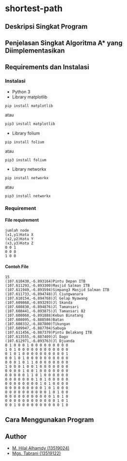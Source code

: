 # shortest-path
## Deskripsi Singkat Program
## Penjelasan Singkat Algoritma A* yang Diimplementasikan
## Requirements dan Instalasi
### Instalasi
- Python 3
- Library matplotlib 
```shell 
pip install matplotlib
``` 
atau 
```bash
pip3 install matplotlib
```
- Library folium 
```bash 
pip install folium
``` 
atau
```
pip3 install folium
```
- Library networkx 
```
pip install networkx
``` 
atau 
```
pip3 install networkx
```
### Requirement
#### File requirement
```
jumlah node
(x1,y1)Kota X
(x2,y2)Kota Y
(x3,y3)Kota Z
0 0 1
0 0 0
1 0 0
```
#### Contoh File
```
15
(107.610430,-6.893164)Pintu Depan ITB
(107.611293,-6.893300)Masjid Salman ITB
(107.611949,-6.893594)Simpang3 Masjid Salman ITB
(107.611733,-6.894748)Jl Ciungwanara
(107.610154,-6.894768)Jl Gelap Nyawang
(107.609868,-6.893293)Jl Skanda
(107.608830,-6.894876)Jl Tamansari
(107.608441,-6.893875)Jl Tamansari 82
(107.608060,-6.891888)Kebun Binatang
(107.608095,-6.888586)Batan
(107.608332,-6.887800)Tikungan
(107.609947,-6.887704)Sabuga
(107.611456,-6.887379)Pintu Belakang ITB
(107.613555,-6.887409)Jl Dago
(107.612971,-6.893763)Jl Djuanda
0 1 0 0 0 1 0 0 0 0 0 0 0 0 0
1 0 1 0 0 0 0 0 0 0 0 0 0 0 0
0 1 0 1 0 0 0 0 0 0 0 0 0 0 1
0 0 1 0 1 0 0 0 0 0 0 0 0 0 0
0 0 0 1 0 1 1 0 0 0 0 0 0 0 0
1 0 0 0 1 0 0 1 0 0 0 0 0 0 0
0 0 0 0 1 0 0 1 0 0 0 0 0 0 0
0 0 0 0 0 1 1 0 1 0 0 0 0 0 0
0 0 0 0 0 0 0 1 0 1 0 0 0 0 0
0 0 0 0 0 0 0 0 1 0 1 0 0 0 0
0 0 0 0 0 0 0 0 0 1 0 1 0 0 0
0 0 0 0 0 0 0 0 0 0 1 0 1 0 0
0 0 0 0 0 0 0 0 0 0 0 1 0 1 0
0 0 0 0 0 0 0 0 0 0 0 0 1 0 1
0 0 1 0 0 0 0 0 0 0 0 0 0 1 0
```
## Cara Menggunakan Program
## Author
- [M. Hilal Alhamdy (13519024)](https://github.com/hilalhmdy)
- [Mgs. Tabrani (13519122)](https://github.com/mgstabrani)

